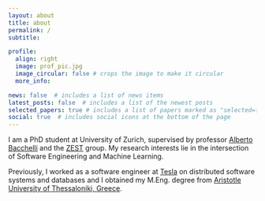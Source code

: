 ```yaml
---
layout: about
title: about
permalink: /
subtitle:

profile:
  align: right
  image: prof_pic.jpg
  image_circular: false # crops the image to make it circular
  more_info:

news: false  # includes a list of news items
latest_posts: false  # includes a list of the newest posts
selected_papers: true # includes a list of papers marked as "selected={true}"
social: true  # includes social icons at the bottom of the page
---
```


I am a PhD student at University of Zurich, supervised by professor [Alberto Bacchelli](https://sback.it) and the [ZEST](https://www.ifi.uzh.ch/en/zest.html) group. My research interests lie in the intersection of Software Engineering and Machine Learning.

Previously, I worked as a software engineer at [Tesla](https://www.tesla.com) on distributed software systems and databases and I obtained my M.Eng. degree from [Aristotle University of Thessaloniki, Greece](https://www.auth.gr/en/).